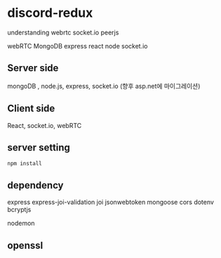 # discord-redux
understanding webrtc socket.io peerjs


webRTC
MongoDB
express
react
node
socket.io

## Server side

mongoDB , node.js, express, socket.io (향후 asp.net에 마이그레이션)

## Client side

React, socket.io, webRTC

## server setting

```
npm install 
```

## dependency

 express express-joi-validation joi jsonwebtoken mongoose cors dotenv bcryptjs
 
 nodemon
## openssl